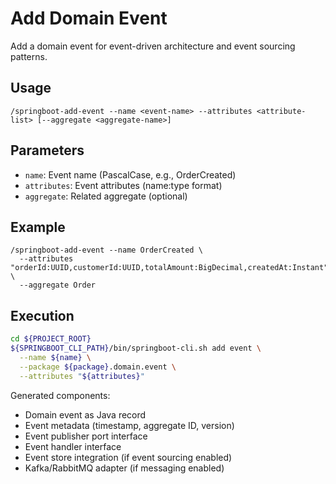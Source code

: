 # Add Domain Event

Add a domain event for event-driven architecture and event sourcing patterns.

## Usage
```
/springboot-add-event --name <event-name> --attributes <attribute-list> [--aggregate <aggregate-name>]
```

## Parameters
- `name`: Event name (PascalCase, e.g., OrderCreated)
- `attributes`: Event attributes (name:type format)
- `aggregate`: Related aggregate (optional)

## Example
```
/springboot-add-event --name OrderCreated \
  --attributes "orderId:UUID,customerId:UUID,totalAmount:BigDecimal,createdAt:Instant" \
  --aggregate Order
```

## Execution

```bash
cd ${PROJECT_ROOT}
${SPRINGBOOT_CLI_PATH}/bin/springboot-cli.sh add event \
  --name ${name} \
  --package ${package}.domain.event \
  --attributes "${attributes}"
```

Generated components:
- Domain event as Java record
- Event metadata (timestamp, aggregate ID, version)
- Event publisher port interface
- Event handler interface
- Event store integration (if event sourcing enabled)
- Kafka/RabbitMQ adapter (if messaging enabled)